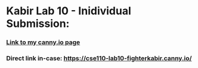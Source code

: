 # Kabir Lab 10 - Inidividual Submission:

### [Link to my canny.io page](https://cse110-lab10-fighterkabir.canny.io/)
### Direct link in-case: https://cse110-lab10-fighterkabir.canny.io/